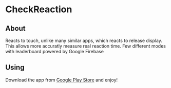 # CheckReaction
About
------
Reacts to touch, unlike many similar apps, which reacts to release display. This allows more accuratly measure real reaction time.
Few different modes with leaderboard powered by Google Firebase

Using
------
Download the app from [Google Play Store](https://play.google.com/store/apps/details?id=com.two_two.checkreaction) and enjoy! 
